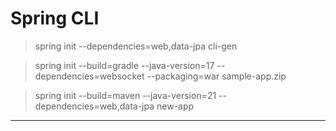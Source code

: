 # Spring CLI

> spring init --dependencies=web,data-jpa cli-gen

> spring init --build=gradle --java-version=17 --dependencies=websocket --packaging=war sample-app.zip

> spring init --build=maven --java-version=21 --dependencies=web,data-jpa new-app




---
